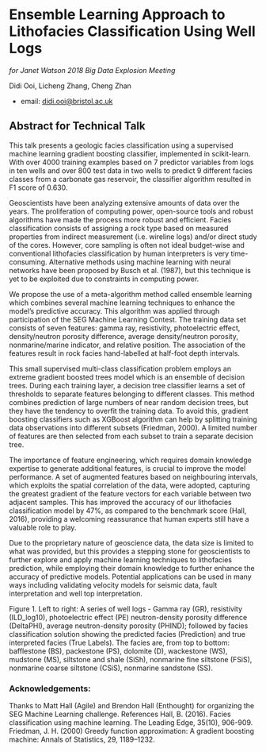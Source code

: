 # Ensemble Learning Approach to Lithofacies Classification Using Well Logs
*for Janet Watson 2018 Big Data Explosion Meeting*  

Didi Ooi, Licheng Zhang, Cheng Zhan  
* email: didi.ooi@bristol.ac.uk  

## Abstract for Technical Talk  

This talk presents a geologic facies classification using a supervised machine learning gradient boosting classifier, implemented in scikit-learn. With over 4000 training examples based on 7 predictor variables from logs in ten wells and over 800 test data in two wells to predict 9 different facies classes from a carbonate gas reservoir, the classifier algorithm resulted in F1 score of 0.630.  

Geoscientists have been analyzing extensive amounts of data over the years. The proliferation of computing power, open-source tools and robust algorithms have made the process more robust and efficient.  Facies classification consists of assigning a rock type based on measured properties from indirect measurement (i.e. wireline logs) and/or direct study of the cores. However, core sampling is often not ideal budget-wise and conventional lithofacies classification by human interpreters is very time-consuming. Alternative methods using machine learning with neural networks have been proposed by Busch et al. (1987), but this technique is yet to be exploited due to constraints in computing power.  

We propose the use of a meta-algorithm method called ensemble learning which combines several machine learning techniques to enhance the model’s predictive accuracy. This algorithm was applied through participation of the SEG Machine Learning Contest. The training data set consists of seven features: gamma ray, resistivity, photoelectric effect, density/neutron porosity difference, average density/neutron porosity, nonmarine/marine indicator, and relative position. The association of the features result in rock facies hand-labelled at half-foot depth intervals.   

This small supervised multi-class classification problem employs an extreme gradient boosted trees model which is an ensemble of decision trees. During each training layer, a decision tree classifier learns a set of thresholds to separate features belonging to different classes. This method combines prediction of large numbers of near random decision trees, but they have the tendency to overfit the training data. To avoid this, gradient boosting classifiers such as XGBoost algorithm can help by splitting training data observations into different subsets (Friedman, 2000). A limited number of features are then selected from each subset to train a separate decision tree.  

The importance of feature engineering, which requires domain knowledge expertise to generate additional features, is crucial to improve the model performance. A set of augmented features based on neighbouring intervals, which exploits the spatial correlation of the data, were adopted, capturing the greatest gradient of the feature vectors for each variable between two adjacent samples. This has improved the accuracy of our lithofacies classification model by 47%, as compared to the benchmark score (Hall, 2016), providing a welcoming reassurance that human experts still have a valuable role to play.  

Due to the proprietary nature of geoscience data, the data size is limited to what was provided, but this provides a stepping stone for geoscientists to further explore and apply machine learning techniques to lithofacies prediction, while employing their domain knowledge to further enhance the accuracy of predictive models. Potential applications can be used in many ways including validating velocity models for seismic data, fault interpretation and well top interpretation.  


 
Figure 1.  Left to right: A series of well logs - Gamma ray (GR), resistivity (ILD_log10), photoelectric effect (PE) neutron-density porosity difference (DeltaPHI), average neutron-density porosity (PHIND); followed by facies classification solution showing the predicted facies (Prediction) and true interpreted facies (True Labels). The facies are, from top to bottom: bafflestone (BS), packestone (PS), dolomite (D), wackestone (WS), mudstone (MS), siltstone and shale (SiSh), nonmarine fine siltstone (FSiS), nonmarine coarse siltstone (CSiS), nonmarine sandstone (SS). 

### Acknowledgements:
Thanks to Matt Hall (Agile) and Brendon Hall (Enthought) for organizing the SEG Machine Learning challenge.
References
Hall, B. (2016). Facies classification using machine learning. The Leading Edge, 35(10), 906-909.
Friedman, J. H. (2000) Greedy function approximation: A gradient boosting machine: Annals of Statistics, 29, 1189–1232.

